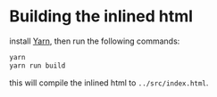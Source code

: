 # Building the inlined html

install [Yarn](https://yarnpkg.com), then run the following commands:

```bash
yarn
yarn run build
```

this will compile the inlined html to `../src/index.html`.